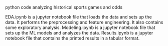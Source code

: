 python code analyzing historical sports games and odds

EDA.ipynb is a jupyter notebook file that loads the data and sets up the data. It performs the preprocessing and feature engineering. It also contains some exploratory analysis.
Modeling.ipynb is a jupyter notebook file that sets up the ML models and analyzes the data.
Results.ipynb is a jupyter notebook file that contains the printed results in a tabular format.
